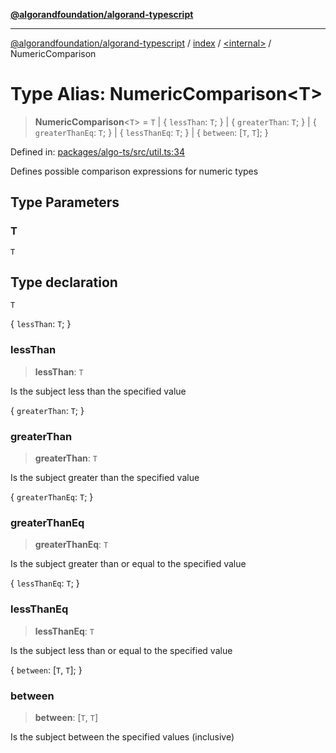 [**@algorandfoundation/algorand-typescript**](../../../README.md)

***

[@algorandfoundation/algorand-typescript](../../../README.md) / [index](../../README.md) / [\<internal\>](../README.md) / NumericComparison

# Type Alias: NumericComparison\<T\>

> **NumericComparison**\<`T`\> = `T` \| \{ `lessThan`: `T`; \} \| \{ `greaterThan`: `T`; \} \| \{ `greaterThanEq`: `T`; \} \| \{ `lessThanEq`: `T`; \} \| \{ `between`: \[`T`, `T`\]; \}

Defined in: [packages/algo-ts/src/util.ts:34](https://github.com/algorandfoundation/puya-ts/blob/main/packages/algo-ts/src/util.ts#L34)

Defines possible comparison expressions for numeric types

## Type Parameters

### T

`T`

## Type declaration

`T`

\{ `lessThan`: `T`; \}

### lessThan

> **lessThan**: `T`

Is the subject less than the specified value

\{ `greaterThan`: `T`; \}

### greaterThan

> **greaterThan**: `T`

Is the subject greater than the specified value

\{ `greaterThanEq`: `T`; \}

### greaterThanEq

> **greaterThanEq**: `T`

Is the subject greater than or equal to the specified value

\{ `lessThanEq`: `T`; \}

### lessThanEq

> **lessThanEq**: `T`

Is the subject less than or equal to the specified value

\{ `between`: \[`T`, `T`\]; \}

### between

> **between**: \[`T`, `T`\]

Is the subject between the specified values (inclusive)
